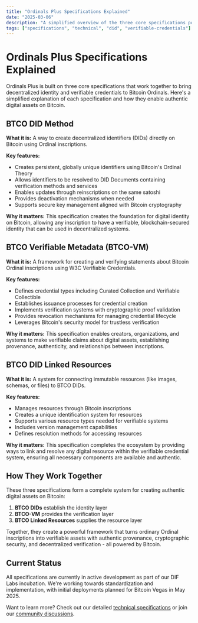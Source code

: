 ```yaml
---
title: "Ordinals Plus Specifications Explained"
date: "2025-03-06"
description: "A simplified overview of the three core specifications powering Ordinals Plus on Bitcoin."
tags: ["specifications", "technical", "did", "verifiable-credentials"]
---
```


# Ordinals Plus Specifications Explained

Ordinals Plus is built on three core specifications that work together to bring decentralized identity and verifiable credentials to Bitcoin Ordinals. Here's a simplified explanation of each specification and how they enable authentic digital assets on Bitcoin.

## BTCO DID Method

**What it is:** A way to create decentralized identifiers (DIDs) directly on Bitcoin using Ordinal inscriptions.

**Key features:**
- Creates persistent, globally unique identifiers using Bitcoin's Ordinal Theory
- Allows identifiers to be resolved to DID Documents containing verification methods and services
- Enables updates through reinscriptions on the same satoshi
- Provides deactivation mechanisms when needed
- Supports secure key management aligned with Bitcoin cryptography

**Why it matters:** This specification creates the foundation for digital identity on Bitcoin, allowing any inscription to have a verifiable, blockchain-secured identity that can be used in decentralized systems.

## BTCO Verifiable Metadata (BTCO-VM)

**What it is:** A framework for creating and verifying statements about Bitcoin Ordinal inscriptions using W3C Verifiable Credentials.

**Key features:**
- Defines credential types including Curated Collection and Verifiable Collectible
- Establishes issuance processes for credential creation
- Implements verification systems with cryptographic proof validation
- Provides revocation mechanisms for managing credential lifecycle
- Leverages Bitcoin's security model for trustless verification

**Why it matters:** This specification enables creators, organizations, and systems to make verifiable claims about digital assets, establishing provenance, authenticity, and relationships between inscriptions.

## BTCO DID Linked Resources

**What it is:** A system for connecting immutable resources (like images, schemas, or files) to BTCO DIDs.

**Key features:**
- Manages resources through Bitcoin inscriptions
- Creates a unique identification system for resources
- Supports various resource types needed for verifiable systems
- Includes version management capabilities
- Defines resolution methods for accessing resources

**Why it matters:** This specification completes the ecosystem by providing ways to link and resolve any digital resource within the verifiable credential system, ensuring all necessary components are available and authentic.

## How They Work Together

These three specifications form a complete system for creating authentic digital assets on Bitcoin:

1. **BTCO DIDs** establish the identity layer
2. **BTCO-VM** provides the verification layer 
3. **BTCO Linked Resources** supplies the resource layer

Together, they create a powerful framework that turns ordinary Ordinal inscriptions into verifiable assets with authentic provenance, cryptographic security, and decentralized verification - all powered by Bitcoin.

## Current Status

All specifications are currently in active development as part of our DIF Labs incubation. We're working towards standardization and implementation, with initial deployments planned for Bitcoin Vegas in May 2025.

Want to learn more? Check out our detailed [technical specifications](/specifications) or join our [community discussions](https://github.com/decentralized-identity/labs-ordinals-plus/discussions).